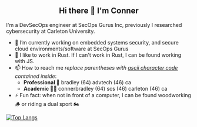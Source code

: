 <h2 align="center">Hi there 👋 I'm Conner</h2>

I'm a DevSecOps engineer at SecOps Gurus Inc, previously I researched cybersecurity at Carleton University.

- 🔭 I’m currently working on embedded systems security, and secure cloud environments/software at SecOps Gurus
- 🦀 I like to work in Rust. If I can't work in Rust, I can be found working with JS.
- 📫 How to reach me *replace parentheses with [ascii character code](https://theasciicode.com.ar/) contained inside*: 
  - **Professional 💼** bradley (64) advtech (46) ca
  - **Academic 🧑‍🎓** connerbradley (64) scs (46) carleton (46) ca
- ⚡ Fun fact: when not in front of a computer, I can be found woodworking 🪵 or riding a dual sport 🏍️

[![Top Langs](https://github-readme-stats.vercel.app/api/top-langs/?username=theconner&theme=dark&layout=compact)](https://github.com/anuraghazra/github-readme-stats)
